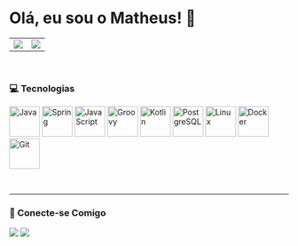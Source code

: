 # Olá, eu sou o Matheus! 👋

<table align="center">
  <tr>
    <td align="center">
      <img src="https://github-readme-stats.vercel.app/api?username=Matheus-Nisholas&show_icons=true&theme=dracula&include_all_commits=true&count_private=true"/>
    </td>
    <td align="center">
      <img src="https://github-readme-stats.vercel.app/api/top-langs/?username=Matheus-Nisholas&layout=compact&langs_count=7&theme=dracula"/>
    </td>
  </tr>
</table>
<br>

### 💻 Tecnologias
<p align="left">
    <img src="https://cdn.jsdelivr.net/gh/devicons/devicon/icons/java/java-original-wordmark.svg" alt="Java" width="55" height="55"/>
    <img src="https://cdn.jsdelivr.net/gh/devicons/devicon/icons/spring/spring-original-wordmark.svg" alt="Spring" width="55" height="55"/>
    <img src="https://cdn.jsdelivr.net/gh/devicons/devicon/icons/javascript/javascript-original.svg" alt="JavaScript" width="55" height="55"/>
    <img src="https://cdn.jsdelivr.net/gh/devicons/devicon/icons/groovy/groovy-original.svg" alt="Groovy" width="55" height="55"/>
    <img src="https://cdn.jsdelivr.net/gh/devicons/devicon/icons/kotlin/kotlin-original-wordmark.svg" alt="Kotlin" width="55" height="55"/>
    <img src="https://cdn.jsdelivr.net/gh/devicons/devicon/icons/postgresql/postgresql-original-wordmark.svg" alt="PostgreSQL" width="55" height="55"/>
    <img src="https://cdn.jsdelivr.net/gh/devicons/devicon/icons/linux/linux-original.svg" alt="Linux" width="55" height="55"/>
    <img src="https://cdn.jsdelivr.net/gh/devicons/devicon/icons/docker/docker-original-wordmark.svg" alt="Docker" width="55" height="55"/>
    <img src="https://cdn.jsdelivr.net/gh/devicons/devicon/icons/git/git-original-wordmark.svg" alt="Git" width="55" height="55"/>
</p>

<br>

---

### 🔗 Conecte-se Comigo
<p align="left">
  <a href="https://www.linkedin.com/in/nisholas-dev/" target="_blank"><img src="https://img.shields.io/badge/-LinkedIn-%230077B5?style=for-the-badge&logo=linkedin&logoColor=white" target="_blank"></a>
  <a href="mailto:nisholas.workspace@outlook.com"><img src="https://img.shields.io/badge/-Email-%230078D4?style=for-the-badge&logo=microsoft-outlook&logoColor=white" target="_blank"></a>
</p>
